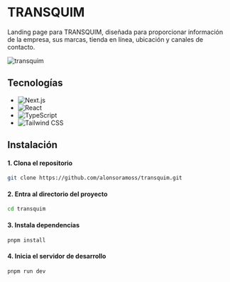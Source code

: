 # TRANSQUIM

Landing page para TRANSQUIM, diseñada para proporcionar información de la empresa, sus marcas, tienda en línea, ubicación y canales de contacto.

![transquim](https://github.com/user-attachments/assets/f0309582-d226-4720-b3bc-9e93352746ee)

## Tecnologías

- ![Next.js](https://img.shields.io/badge/Next.js-black?style=for-the-badge&logo=next.js&logoColor=white)
- ![React](https://img.shields.io/badge/react-61DAFB.svg?style=for-the-badge&logo=react&logoColor=black)
- ![TypeScript](https://img.shields.io/badge/TypeScript-007ACC?style=for-the-badge&logo=typescript&logoColor=white)
- ![Tailwind CSS](https://img.shields.io/badge/Tailwind%20CSS-ffffff?style=for-the-badge&logo=tailwindcss&logoColor=38bdf8)

## Instalación

#### 1. Clona el repositorio

```bash
git clone https://github.com/alonsoramoss/transquim.git
```

#### 2. Entra al directorio del proyecto

```bash
cd transquim
```

#### 3. Instala dependencias

```bash
pnpm install
```

#### 4. Inicia el servidor de desarrollo

```bash
pnpm run dev
```
